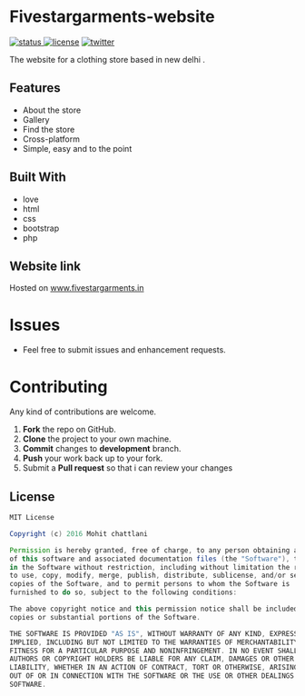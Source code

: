# Fivestargarments-website
<a href ="http://fivestargarments.in/"><img src="https://img.shields.io/website-up-down-green-red/http/shields.io.svg" alt="status"> </a>
<a href="https://github.com/MohitChattlani/Fivestargarments-website/blob/master/LICENSE"><img src="https://img.shields.io/badge/License-MIT-red.svg" alt="license"/></a>
<a href="https://twitter.com/chattlanimohit"><img src="https://img.shields.io/badge/twitter-%40Chattlanimohit-blue.svg" alt="twitter"/></a>

The website for a clothing store based in new delhi .

## Features

* About the store 
* Gallery
* Find the store
* Cross-platform
* Simple, easy and to the point

## Built With

* love
* html 
* css
* bootstrap
* php

## Website link 

 Hosted on <a href="www.fivestargarments.in">www.fivestargarments.in</a>

Issues
==========

* Feel free to submit issues and enhancement requests.

Contributing
==========
Any kind of contributions are welcome.

1. **Fork** the repo on GitHub.
2. **Clone** the project to your own machine.
3. **Commit** changes to **development** branch.
4. **Push** your work back up to your fork.
5. Submit a **Pull request** so that i can review your changes

## License

```Groovy
MIT License

Copyright (c) 2016 Mohit chattlani

Permission is hereby granted, free of charge, to any person obtaining a copy
of this software and associated documentation files (the "Software"), to deal
in the Software without restriction, including without limitation the rights
to use, copy, modify, merge, publish, distribute, sublicense, and/or sell
copies of the Software, and to permit persons to whom the Software is
furnished to do so, subject to the following conditions:

The above copyright notice and this permission notice shall be included in all
copies or substantial portions of the Software.

THE SOFTWARE IS PROVIDED "AS IS", WITHOUT WARRANTY OF ANY KIND, EXPRESS OR
IMPLIED, INCLUDING BUT NOT LIMITED TO THE WARRANTIES OF MERCHANTABILITY,
FITNESS FOR A PARTICULAR PURPOSE AND NONINFRINGEMENT. IN NO EVENT SHALL THE
AUTHORS OR COPYRIGHT HOLDERS BE LIABLE FOR ANY CLAIM, DAMAGES OR OTHER
LIABILITY, WHETHER IN AN ACTION OF CONTRACT, TORT OR OTHERWISE, ARISING FROM,
OUT OF OR IN CONNECTION WITH THE SOFTWARE OR THE USE OR OTHER DEALINGS IN THE
SOFTWARE.
```
